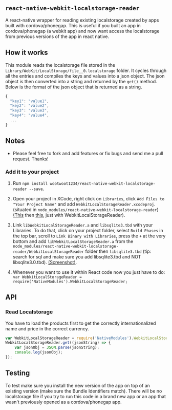 ## `react-native-webkit-localstorage-reader`

A react-native wrapper for reading existing localstorage created by apps built with cordova/phonegap.  This is useful if you built an app in cordova/phonegap (a webkit app) and now want access the localstorage from previous versions of the app in react native.

## How it works

This module reads the localstorage file stored in the `Library/WebKit/LocalStorage/file__0.localstorage` folder.  It cycles through all the entries and compiles the keys and values into a json object.  The json object is then converted into a string and returned by the ```get()``` method.  Below is the format of the json object that is returned as a string.

```javascript
{
  "key1": "value1",
  "key2": "value2",
  "key3": "value3",
  "key4": "value4",
  ...
}
```

## Notes

- Please feel free to fork and add features or fix bugs and send me a pull request.  Thanks!

### Add it to your project

1. Run `npm install wootwoot1234/react-native-webkit-localstorage-reader --save`.

2. Open your project in XCode, right click on `Libraries`, click `Add Files to "Your Project Name"` and add `WebkitLocalStorageReader.xcodeproj`. (situated in `node_modules/react-native-webkit-localstorage-reader`) [(This](http://url.brentvatne.ca/jQp8) then [this](http://url.brentvatne.ca/1gqUD), just with WebkitLocalStorageReader).

3. Link `libWebkitLocalStorageReader.a` and `libsqlite3.tbd` with your Libraries. To do that, click on your project folder, select `Build Phases` in the top bar, scroll to `Link Binary with Libraries`, press the `+` at the very bottom and add `libWebkitLocalStorageReader.a` from the `node_modules/react-native-webkit-localstorage-reader/WebkitLocalStorageReader` folder then `libsqlite3.tbd` (tip: search for sql and make sure you add libsqlite3.tbd and NOT libsqlite3.0.tbd). [(Screenshot)](http://url.brentvatne.ca/17Xfe).

4. Whenever you want to use it within React code now you just have to do: `var WebkitLocalStorageReader = require('NativeModules').WebkitLocalStorageReader;`


## API

### Read Localstorage

You have to load the products first to get the correctly internationalized name and price in the correct currency.

```javascript
var WebkitLocalStorageReader = require('NativeModules').WebkitLocalStorageReader;
WebkitLocalStorageReader.get((jsonString) => {
    var jsonObj = JSON.parse(jsonString);
    console.log(jsonObj);
});
```

## Testing

To test make sure you install the new version of the app on top of an existing version (make sure the Bundle Identifiers match).  There will be no localstorage file if you try to run this code in a brand new app or an app that wasn't previously opened as a cordova/phonegap app.
